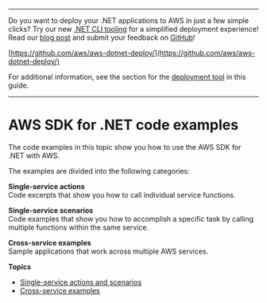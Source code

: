 --------

Do you want to deploy your \.NET applications to AWS in just a few simple clicks? Try our new [\.NET CLI tooling](https://www.nuget.org/packages/AWS.Deploy.CLI/) for a simplified deployment experience\! Read our [blog post](https://aws.amazon.com/blogs/developer/reimagining-the-aws-net-deployment-experience/) and submit your feedback on [GitHub](https://github.com/aws/aws-dotnet-deploy)\!

 [https://github.com/aws/aws-dotnet-deploy/](https://github.com/aws/aws-dotnet-deploy/)

For additional information, see the section for the [deployment tool](https://docs.aws.amazon.com/sdk-for-net/v3/developer-guide/deployment-tool.html) in this guide\.

--------

# AWS SDK for \.NET code examples<a name="csharp_code_examples"></a>

The code examples in this topic show you how to use the AWS SDK for \.NET with AWS\.

The examples are divided into the following categories:

**Single\-service actions**  
Code excerpts that show you how to call individual service functions\.

**Single\-service scenarios**  
Code examples that show you how to accomplish a specific task by calling multiple functions within the same service\.

**Cross\-service examples**  
Sample applications that work across multiple AWS services\.

**Topics**
+ [Single\-service actions and scenarios](csharp_code_examples_categorized.md)
+ [Cross\-service examples](csharp_code_examples_cross_service.md)